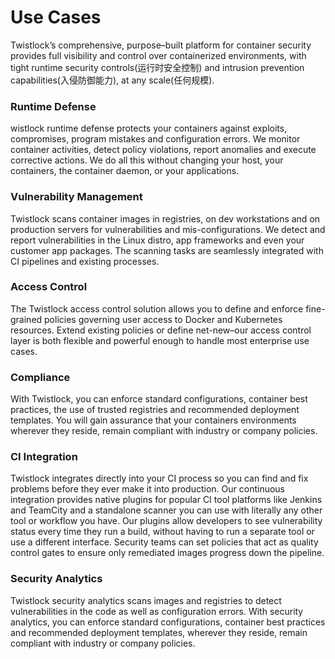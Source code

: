 # Use Cases

Twistlock’s comprehensive, purpose–built platform for container security provides full visibility and control over containerized environments, 
with tight runtime security controls(运行时安全控制) and intrusion prevention capabilities(入侵防御能力), at any scale(任何规模).

### Runtime Defense
wistlock runtime defense protects your containers against exploits, compromises, program mistakes and configuration errors. We monitor container 
activities, detect policy violations, report anomalies and execute corrective actions. We do all this without changing your host, your containers, 
the container daemon, or your applications.

### Vulnerability Management
Twistlock scans container images in registries, on dev workstations and on production servers for vulnerabilities and mis-configurations. We detect 
and report vulnerabilities in the Linux distro, app frameworks and even your customer app packages. The scanning tasks are seamlessly integrated with 
CI pipelines and existing processes.

### Access Control
The Twistlock access control solution allows you to define and enforce fine-grained policies governing user access to Docker and Kubernetes resources. 
Extend existing policies or define net-new–our access control layer is both flexible and powerful enough to handle most enterprise use cases.

### Compliance
With Twistlock, you can enforce standard configurations, container best practices, the use of trusted registries and recommended deployment templates. 
You will gain assurance that your containers environments wherever they reside, remain compliant with industry or company policies.

### CI Integration
Twistlock integrates directly into your CI process so you can find and fix problems before they ever make it into production. Our continuous integration 
provides native plugins for popular CI tool platforms like Jenkins and TeamCity and a standalone scanner you can use with literally any other tool or 
workflow you have. Our plugins allow developers to see vulnerability status every time they run a build, without having to run a separate tool or use 
a different interface. Security teams can set policies that act as quality control gates to ensure only remediated images progress down the pipeline.

### Security Analytics
Twistlock security analytics scans images and registries to detect vulnerabilities in the code as well as configuration errors. With security analytics, 
you can enforce standard configurations, container best practices and recommended deployment templates, wherever they reside, remain compliant with industry 
or company policies.
